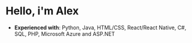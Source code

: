 <h1>Hello, i'm Alex</h1>

 * <b>Experienced with</b>: Python, Java, HTML/CSS, React/React Native, C#, SQL, PHP, Microsoft Azure and ASP.NET
 
 
<!---
Alexo416/Alexo416 is a ✨ special ✨ repository because its `README.md` (this file) appears on your GitHub profile.
You can click the Preview link to take a look at your changes.
--->
